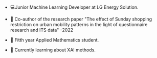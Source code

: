 
- 💻Junior Machine Learning Developer at LG Energy Solution.

- 📝 Co-author of the research paper "The effect of Sunday shopping restriction on urban mobility patterns in the light of questionnaire research and ITS data" -2022     

- 🧮 Fitth year Applied Mathematics student. 

- 🌱 Currently learning about XAI methods.

<!--
**domkoz/domkoz** is a ✨ _special_ ✨ repository because its `README.md` (this file) appears on your GitHub profile.

Here are some ideas to get you started:

-  I’m currently working on ...
-  I’m currently learning ...
- 👯 I’m looking to collaborate on ...
- 🤔 I’m looking for help with ...
- 💬 Ask me about ...
- 📫 How to reach me: ...
- 😄 Pronouns: ...
- ⚡ Fun fact: ...
-->
